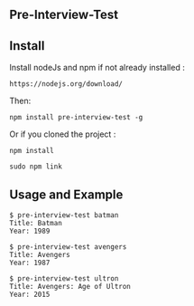## Pre-Interview-Test

## Install

Install nodeJs and npm if not already installed : 

`https://nodejs.org/download/`


Then:

`npm install pre-interview-test -g`

Or if you cloned the project : 

`npm install`

`sudo npm link`



## Usage and Example

	$ pre-interview-test batman
	Title: Batman
	Year: 1989

	$ pre-interview-test avengers
	Title: Avengers
	Year: 1987

	$ pre-interview-test ultron
	Title: Avengers: Age of Ultron
	Year: 2015
